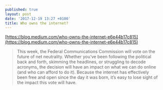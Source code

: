 ```yaml
---
published: true
layout: post
date: '2017-12-19 13:27 +0100'
title: Who owns the internet?
---
```

[https://blog.medium.com/who-owns-the-internet-e6e44b17c815](https://blog.medium.com/who-owns-the-internet-e6e44b17c815)

> This week, the Federal Communications Commission will vote on the future of net neutrality. Whether you’ve been following the political back and forth, skimming the headlines, or struggling to decode acronyms, the decision will have an impact on what we can do online (and who can afford to do it). Because the internet has effectively been free and open since the day it was born, it’s easy to lose sight of the impact this vote will have.
